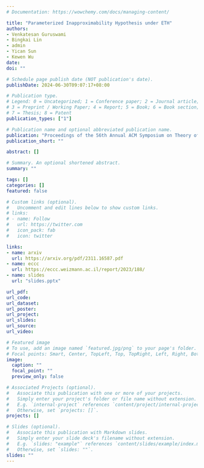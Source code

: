 ```yaml
---
# Documentation: https://wowchemy.com/docs/managing-content/

title: "Parameterized Inapproximability Hypothesis under ETH"
authors: 
- Venkatesan Guruswami
- Bingkai Lin
- admin
- Yican Sun
- Kewen Wu
date: 
doi: ""

# Schedule page publish date (NOT publication's date).
publishDate: 2024-06-30T09:07:17+08:00

# Publication type.
# Legend: 0 = Uncategorized; 1 = Conference paper; 2 = Journal article;
# 3 = Preprint / Working Paper; 4 = Report; 5 = Book; 6 = Book section;
# 7 = Thesis; 8 = Patent
publication_types: ["1"]

# Publication name and optional abbreviated publication name.
publication: "Proceedings of the 56th Annual ACM Symposium on Theory of Computing (STOC), 2024, (**Best Paper Award**)"
publication_short: ""

abstract: []

# Summary. An optional shortened abstract.
summary: ""

tags: []
categories: []
featured: false

# Custom links (optional).
#   Uncomment and edit lines below to show custom links.
# links:
# - name: Follow
#   url: https://twitter.com
#   icon_pack: fab
#   icon: twitter

links:
- name: arxiv
  url: https://arxiv.org/pdf/2311.16587.pdf
- name: eccc
  url: https://eccc.weizmann.ac.il/report/2023/188/
- name: slides
  url: "slides.pptx"

url_pdf:
url_code:
url_dataset:
url_poster:
url_project:
url_slides:
url_source:
url_video:

# Featured image
# To use, add an image named `featured.jpg/png` to your page's folder. 
# Focal points: Smart, Center, TopLeft, Top, TopRight, Left, Right, BottomLeft, Bottom, BottomRight.
image:
  caption: ""
  focal_point: ""
  preview_only: false

# Associated Projects (optional).
#   Associate this publication with one or more of your projects.
#   Simply enter your project's folder or file name without extension.
#   E.g. `internal-project` references `content/project/internal-project/index.md`.
#   Otherwise, set `projects: []`.
projects: []

# Slides (optional).
#   Associate this publication with Markdown slides.
#   Simply enter your slide deck's filename without extension.
#   E.g. `slides: "example"` references `content/slides/example/index.md`.
#   Otherwise, set `slides: ""`.
slides: ""
---
```

